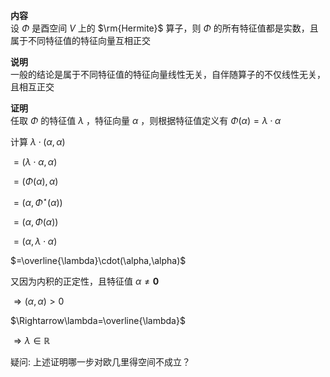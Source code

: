 **内容**  
设 $\Phi$ 是酉空间 $V$ 上的 $\rm{Hermite}$ 算子，则 $\Phi$ 的所有特征值都是实数，且属于不同特征值的特征向量互相正交  
  
**说明**  
一般的结论是属于不同特征值的特征向量线性无关，自伴随算子的不仅线性无关，且相互正交  
  
**证明**  
任取 $\Phi$ 的特征值 $\lambda$ ，特征向量 $\alpha$ ，则根据特征值定义有 $\Phi(\alpha)=\lambda\cdot\alpha$  
  
计算 $\lambda\cdot(\alpha,\alpha)$  
  
$=(\lambda\cdot\alpha,\alpha)$  
  
$=(\Phi(\alpha),\alpha)$  
  
$=(\alpha,\Phi^\star(\alpha))$  
  
$=(\alpha,\Phi(\alpha))$  
  
$=(\alpha,\lambda\cdot\alpha)$  
  
$=\overline{\lambda}\cdot(\alpha,\alpha)$  
  
又因为内积的正定性，且特征值 $\alpha\neq\mathbf0$  
  
$\Rightarrow(\alpha,\alpha)>0$  
  
$\Rightarrow\lambda=\overline{\lambda}$  
  
$\Rightarrow\lambda\in\mathbb{R}$  
  
疑问: 上述证明哪一步对欧几里得空间不成立？  

